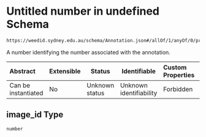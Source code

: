 # Untitled number in undefined Schema

```txt
https://weedid.sydney.edu.au/schema/Annotation.json#/allOf/1/anyOf/0/properties/image_id
```

A number identifying the number associated with the annotation.


| Abstract            | Extensible | Status         | Identifiable            | Custom Properties | Additional Properties | Access Restrictions | Defined In                                                                    |
| :------------------ | ---------- | -------------- | ----------------------- | :---------------- | --------------------- | ------------------- | ----------------------------------------------------------------------------- |
| Can be instantiated | No         | Unknown status | Unknown identifiability | Forbidden         | Allowed               | none                | [Annotation.schema.json\*](out/Annotation.schema.json "open original schema") |

## image_id Type

`number`
